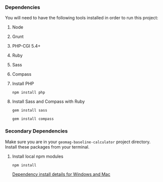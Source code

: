 ### Dependencies ###
You will need to have the following tools installed in order to run this project:

1. Node
  1. Grunt
  1. PHP-CGI 5.4+
1. Ruby
  1. Sass
  1. Compass

1. Install PHP

    `npm install php`

1. Install Sass and Compass with Ruby

    `gem install sass`

    `gem install compass`

### Secondary Dependencies ###
Make sure you are in your `geomag-baseline-calculator` project directory.
Install these packages from your terminal.

1. Install local npm modules

   ```npm install```

   [Dependency install details for Windows and Mac](readme_dependency_install_specifics.md)
